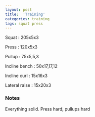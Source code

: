 ```yaml
---
layout: post
title:  'Training'
categories: training
tags: squat press
---
```


Squat : 205x5x3

Press  : 120x5x3

Pullup  : 75x5,5,3

Incline bench  :  50x17,17,12

Incline curl  :  15x16x3

Lateral raise  :  15x20x3

### Notes

Everything solid. Press hard, pullups hard
